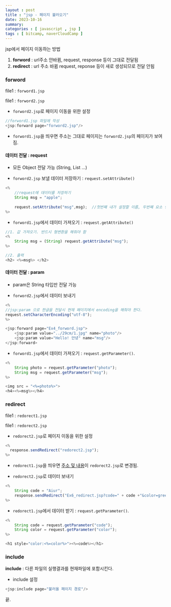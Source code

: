```yaml
---
layout : post
title : "jsp - 페이지 불러오기"
date: 2023-10-16
summary: 
categories : [ javascript , jsp ]
tags : [ bitcamp, naverCloudCamp ]
---
```



jsp에서 페이지 이동하는 방법

1. **forword** : url주소 안바뀜, request, response 등이 그대로 전달됨
2. **redirect**  : url 주소 바뀜 request, reponse 등이 새로 생성되므로 전달 안됨

### forword

file1 : `forword1.jsp`

file1 : `forword2.jsp`

* `forword2.jsp`로 페이지 이동을 위한 설정

```javascript
//forword1.jsp 파일에 작성
<jsp:forward page="forword2.jsp"/>
```
* `forword1.jsp`을 띄우면 주소는 그대로 페이지는 `forword2.jsp`의 페이지가 보여짐.

#### 데이터 전달 : request

* 모든 Object 전달 가능 (String, List ...)

* `forword2.jsp` 보낼 데이터 저장하기 : `request.setAttribute()`

```javascript
<%
    //request에 데이터를 저장하기
    String msg = "apple";
    
    request.setAttribute("msg",msg);  //첫번째 내가 설정할 이름, 두번째 요소 변수명
%>
```

* `forword1.jsp`에서 데이터 가져오기 : `request.getAttribute()`

```javascript
//1. 값 가져오기. 반드시 형변환을 해줘야 함
<%
    String msg = (String) request.getAttribute("msg");
%>

//2. 출력
<h2> <%=msg%> </h2>
```


#### 데이터 전달 : param

* param은 String 타입만 전달 가능

* `forword2.jsp`에서 데이터 보내기

```javascript
<%
//jsp:param 으로 한글을 전달시 현재 페이지에서 encoding을 해줘야 한다.
request.setCharacterEncoding("utf-8"); 
%>

<jsp:forward page="Ex4_forword.jsp">
    <jsp:param value="../29cm/1.jpg" name="photo"/>
    <jsp:param value="Hello! 안녕" name="msg"/>
</jsp:forward>

```

* `forword1.jsp`에서 데이터 가져오기 :  `request.getParameter()`.

```javascript
<%
    String photo = request.getParameter("photo");
    String msg = request.getParameter("msg");
%>

<img src = "<%=photo%>">
<h4><%=msg%></h4>
```


### redirect

file1 : `redorect1.jsp`

file1 : `redorect2.jsp`


* `redorect2.jsp`로 페이지 이동을 위한 설정

```javascript
<%
  response.sendRedirect("redorect2.jsp");
%>
```

* `redorect1.jsp`을 띄우면 <u>주소 및 내용</u>이  `redorect2.jsp`로 변경됨.


* `redorect2.jsp`로 데이터 보내기

```javascript
<%
    String code = "Aiur";
    response.sendRedirect("Ex6_redirect.jsp?code=" + code +"&color=green");
%>
```


* `redorect1.jsp`에서 데이터 받기 : `request.getParameter()`.

```javascript
<%
    String code = request.getParameter("code");
    String color = request.getParameter("color");
%>

<h1 style="color:<%=color%>"><%=code%></h1>
```

### include

**include** : 다른 파일의 실행결과를 현재파일에 포함시킨다.

* include 설정

```javascript
<jsp:include page="불러올 페이지 경로"/>
```

끝.
